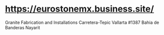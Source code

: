 # https://eurostonemx.business.site/
Granite Fabrication and Installations 
Carretera-Tepic Vallarta #1387
Bahia de Banderas Nayarit
